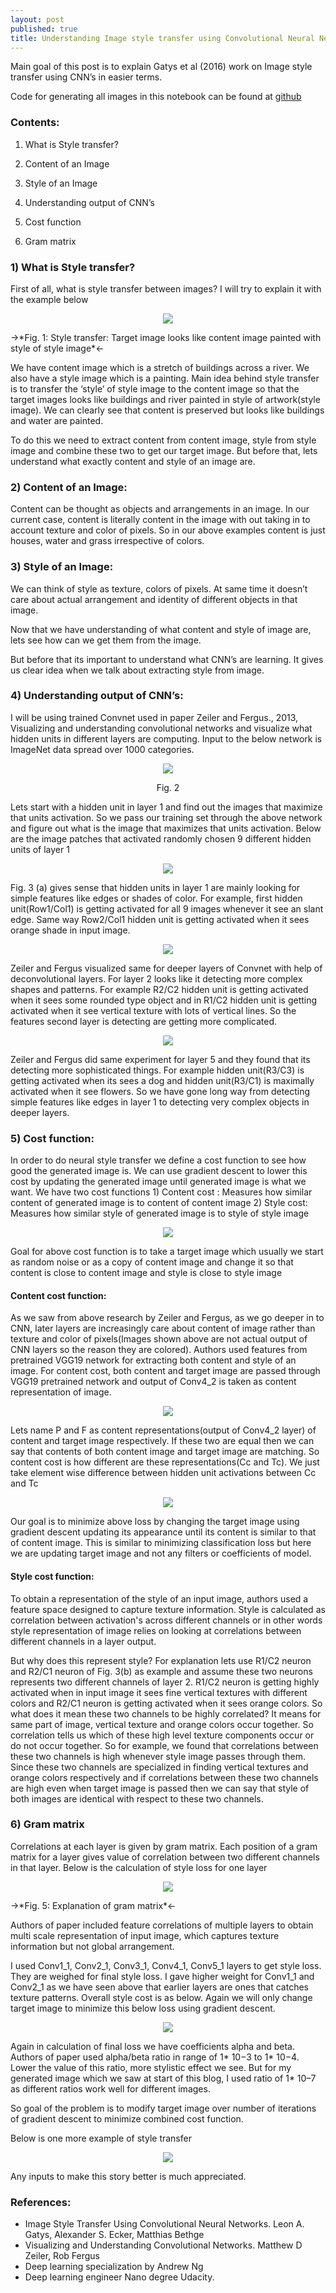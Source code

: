 ```yaml
---
layout: post
published: true
title: Understanding Image style transfer using Convolutional Neural Networks
---
```


Main goal of this post is to explain Gatys et al (2016) work on Image style transfer using CNN’s in easier terms.

Code for generating all images in this notebook can be found at [github](https://github.com/raviteja-ganta/Neural-style-transfer-using-CNN)

### Contents:

1) What is Style transfer?

2) Content of an Image

3) Style of an Image

4) Understanding output of CNN’s

5) Cost function

6) Gram matrix

### 1) What is Style transfer?

First of all, what is style transfer between images? I will try to explain it with the example below

<p align="center">
  <img src="https://raw.githubusercontent.com/raviteja-ganta/raviteja-ganta.github.io/master/images/NS_fig1.png" />
</p>
->*Fig. 1: Style transfer: Target image looks like content image painted with style of style image*<-

We have content image which is a stretch of buildings across a river. We also have a style image which is a painting. Main idea behind style transfer is to transfer the ‘style’ of style image to the content image so that the target images looks like buildings and river painted in style of artwork(style image). We can clearly see that content is preserved but looks like buildings and water are painted.

To do this we need to extract content from content image, style from style image and combine these two to get our target image. But before that, lets understand what exactly content and style of an image are.

### 2) Content of an Image:

Content can be thought as objects and arrangements in an image. In our current case, content is literally content in the image with out taking in to account texture and color of pixels. So in our above examples content is just houses, water and grass irrespective of colors.

### 3) Style of an Image:

We can think of style as texture, colors of pixels. At same time it doesn’t care about actual arrangement and identity of different objects in that image.

Now that we have understanding of what content and style of image are, lets see how can we get them from the image.

But before that its important to understand what CNN’s are learning. It gives us clear idea when we talk about extracting style from image.

### 4) Understanding output of CNN’s:

I will be using trained Convnet used in paper Zeiler and Fergus., 2013, Visualizing and understanding convolutional networks and visualize what hidden units in different layers are computing. Input to the below network is ImageNet data spread over 1000 categories.

<p align="center">
  <img src="https://raw.githubusercontent.com/raviteja-ganta/raviteja-ganta.github.io/master/images/Neural_style_transfer/NS_fig2.png" />
</p>
<p style="text-align: center;">Fig. 2</p>

Lets start with a hidden unit in layer 1 and find out the images that maximize that units activation. So we pass our training set through the above network and figure out what is the image that maximizes that units activation. Below are the image patches that activated randomly chosen 9 different hidden units of layer 1
 
<p align="center">
  <img src="https://raw.githubusercontent.com/raviteja-ganta/raviteja-ganta.github.io/master/images/Neural_style_transfer/NS_fig3.png" />
</p>

Fig. 3 (a) gives sense that hidden units in layer 1 are mainly looking for simple features like edges or shades of color. For example, first hidden unit(Row1/Col1) is getting activated for all 9 images whenever it see an slant edge. Same way Row2/Col1 hidden unit is getting activated when it sees orange shade in input image.<br/>
 
<p align="center">
  <img src="https://raw.githubusercontent.com/raviteja-ganta/raviteja-ganta.github.io/master/images/Neural_style_transfer/NS_fig4.png" />
</p>

Zeiler and Fergus visualized same for deeper layers of Convnet with help of deconvolutional layers. For layer 2 looks like it detecting more complex shapes and patterns. For example R2/C2 hidden unit is getting activated when it sees some rounded type object and in R1/C2 hidden unit is getting activated when it see vertical texture with lots of vertical lines. So the features second layer is detecting are getting more complicated.

<p align="center">
  <img src="https://raw.githubusercontent.com/raviteja-ganta/raviteja-ganta.github.io/master/images/Neural_style_transfer/NS_fig5.png" />
</p>

Zeiler and Fergus did same experiment for layer 5 and they found that its detecting more sophisticated things. For example hidden unit(R3/C3) is getting activated when its sees a dog and hidden unit(R3/C1) is maximally activated when it see flowers. So we have gone long way from detecting simple features like edges in layer 1 to detecting very complex objects in deeper layers.

### 5) Cost function:

In order to do neural style transfer we define a cost function to see how good the generated image is. We can use gradient descent to lower this cost by updating the generated image until generated image is what we want. We have two cost functions 1) Content cost : Measures how similar content of generated image is to content of content image 2) Style cost: Measures how similar style of generated image is to style of style image

<p align="center">
  <img src="https://raw.githubusercontent.com/raviteja-ganta/raviteja-ganta.github.io/master/images/Neural_style_transfer/NS_fig6.png" />
</p>

Goal for above cost function is to take a target image which usually we start as random noise or as a copy of content image and change it so that content is close to content image and style is close to style image

#### Content cost function:
As we saw from above research by Zeiler and Fergus, as we go deeper in to CNN, later layers are increasingly care about content of image rather than texture and color of pixels(Images shown above are not actual output of CNN layers so the reason they are colored). Authors used features from pretrained VGG19 network for extracting both content and style of an image. For content cost, both content and target image are passed through VGG19 pretrained network and output of Conv4_2 is taken as content representation of image.

<p align="center">
  <img src="https://raw.githubusercontent.com/raviteja-ganta/raviteja-ganta.github.io/master/images/Neural_style_transfer/NS_fig7.png" />
</p>

Lets name P and F as content representations(output of Conv4_2 layer) of content and target image respectively. If these two are equal then we can say that contents of both content image and target image are matching. So content cost is how different are these representations(Cc and Tc). We just take element wise difference between hidden unit activations between Cc and Tc

<p align="center">
  <img src="https://raw.githubusercontent.com/raviteja-ganta/raviteja-ganta.github.io/master/images/Neural_style_transfer/NS_fig8.png" />
</p>

Our goal is to minimize above loss by changing the target image using gradient descent updating its appearance until its content is similar to that of content image. This is similar to minimizing classification loss but here we are updating target image and not any filters or coefficients of model.

#### Style cost function:
To obtain a representation of the style of an input image, authors used a feature space designed to capture texture information. Style is calculated as correlation between activation's across different channels or in other words style representation of image relies on looking at correlations between different channels in a layer output.

But why does this represent style? For explanation lets use R1/C2 neuron and R2/C1 neuron of Fig. 3(b) as example and assume these two neurons represents two different channels of layer 2. R1/C2 neuron is getting highly activated when in input image it sees fine vertical textures with different colors and R2/C1 neuron is getting activated when it sees orange colors. So what does it mean these two channels to be highly correlated? It means for same part of image, vertical texture and orange colors occur together. So correlation tells us which of these high level texture components occur or do not occur together. So for example, we found that correlations between these two channels is high whenever style image passes through them. Since these two channels are specialized in finding vertical textures and orange colors respectively and if correlations between these two channels are high even when target image is passed then we can say that style of both images are identical with respect to these two channels.

### 6) Gram matrix

Correlations at each layer is given by gram matrix. Each position of a gram matrix for a layer gives value of correlation between two different channels in that layer. Below is the calculation of style loss for one layer

<p align="center">
  <img src="https://raw.githubusercontent.com/raviteja-ganta/raviteja-ganta.github.io/master/images/Neural_style_transfer/NS_fig9.jpeg" />
</p>
->*Fig. 5: Explanation of gram matrix*<-

Authors of paper included feature correlations of multiple layers to obtain multi scale representation of input image, which captures texture information but not global arrangement.

I used Conv1_1, Conv2_1, Conv3_1, Conv4_1, Conv5_1 layers to get style loss. They are weighed for final style loss. I gave higher weight for Conv1_1 and Conv2_1 as we have seen above that earlier layers are ones that catches texture patterns. Overall style cost is as below. Again we will only change target image to minimize this below loss using gradient descent.

<p align="center">
  <img src="https://raw.githubusercontent.com/raviteja-ganta/raviteja-ganta.github.io/master/images/Neural_style_transfer/NS_fig10.png" />
</p>

Again in calculation of final loss we have coefficients alpha and beta. Authors of paper used alpha/beta ratio in range of 1* 10−3 to 1* 10−4. Lower the value of this ratio, more stylistic effect we see. But for my generated image which we saw at start of this blog, I used ratio of 1* 10–7 as different ratios work well for different images.

So goal of the problem is to modify target image over number of iterations of gradient descent to minimize combined cost function.

Below is one more example of style transfer

<p align="center">
  <img src="https://raw.githubusercontent.com/raviteja-ganta/raviteja-ganta.github.io/master/images/Neural_style_transfer/NS_fig11.png" />
</p>

Any inputs to make this story better is much appreciated.

### References:

* Image Style Transfer Using Convolutional Neural Networks. Leon A. Gatys, Alexander S. Ecker, Matthias Bethge
* Visualizing and Understanding Convolutional Networks. Matthew D Zeiler, Rob Fergus
* Deep learning specialization by Andrew Ng
* Deep learning engineer Nano degree Udacity.
